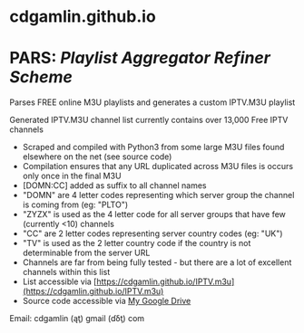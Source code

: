# cdgamlin.github.io

# PARS: *Playlist Aggregator Refiner Scheme*

Parses FREE online M3U playlists and generates a custom IPTV.M3U playlist

Generated IPTV.M3U channel list currently contains over 13,000 Free IPTV channels
* Scraped and compiled with Python3 from some large M3U files found elsewhere on the net (see source code)
* Compilation ensures that any URL duplicated across M3U files is occurs only once in the final M3U
* [DOMN:CC] added as suffix to all channel names
* "DOMN" are 4 letter codes representing which server group the channel is coming from (eg: "PLTO")
* "ZYZX" is used as the 4 letter code for all server groups that have few (currently <10) channels
* "CC" are 2 letter codes representing server country codes (eg: "UK")
* "TV" is used as the 2 letter country code if the country is not determinable from the server URL
* Channels are far from being fully tested - but there are a lot of excellent channels within this list
* List accessible via [https://cdgamlin.github.io/IPTV.m3u](https://cdgamlin.github.io/IPTV.m3u)
* Source code accessible via [My Google Drive](https://colab.research.google.com/drive/1tVaR-fExszrBF_4SSelNrl8lQr-R8rwd#scrollTo=qtIIhjyKU3-k)

Email: cdgamlin (ąţ) gmail (ɗδţ) com
